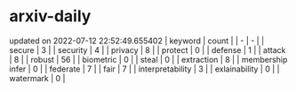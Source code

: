 # arxiv-daily
updated on 2022-07-12 22:52:49.655402
| keyword | count |
| - | - |
| secure | 3 |
| security | 4 |
| privacy | 8 |
| protect | 0 |
| defense | 1 |
| attack | 8 |
| robust | 56 |
| biometric | 0 |
| steal | 0 |
| extraction | 8 |
| membership infer | 0 |
| federate | 7 |
| fair | 7 |
| interpretability | 3 |
| exlainability | 0 |
| watermark | 0 |
